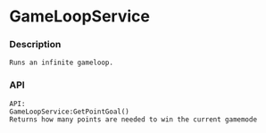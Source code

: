 # GameLoopService

### Description

	Runs an infinite gameloop.

### API

	API:
	GameLoopService:GetPointGoal()
	Returns how many points are needed to win the current gamemode